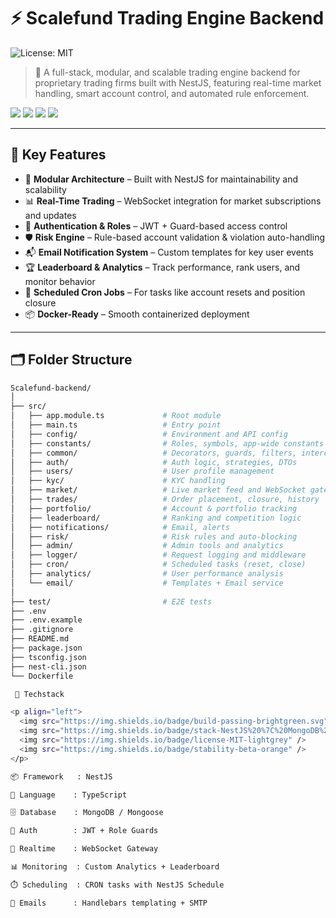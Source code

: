 # ⚡ Scalefund Trading Engine Backend

![License: MIT](https://img.shields.io/badge/License-MIT-blue.svg)

> 🏦 A full-stack, modular, and scalable trading engine backend for proprietary trading firms built with NestJS, featuring real-time market handling, smart account control, and automated rule enforcement.

<p align="left">
  <img src="https://img.shields.io/badge/build-passing-brightgreen.svg" />
  <img src="https://img.shields.io/badge/stack-NestJS%20%7C%20MongoDB%20%7C%20WebSocket-blueviolet" />
  <img src="https://img.shields.io/badge/license-MIT-lightgrey" />
  <img src="https://img.shields.io/badge/stability-beta-orange" />
</p>

---

## 🚀 Key Features

- 🧠 **Modular Architecture** – Built with NestJS for maintainability and scalability  
- 📊 **Real-Time Trading** – WebSocket integration for market subscriptions and updates  
- 🔐 **Authentication & Roles** – JWT + Guard-based access control  
- 🛡️ **Risk Engine** – Rule-based account validation & violation auto-handling  
- 📬 **Email Notification System** – Custom templates for key user events  
- 🏆 **Leaderboard & Analytics** – Track performance, rank users, and monitor behavior  
- 🔁 **Scheduled Cron Jobs** – For tasks like account resets and position closure  
- 📦 **Docker-Ready** – Smooth containerized deployment  

---

## 🗂️ Folder Structure

```bash
Scalefund-backend/
│
├── src/
│   ├── app.module.ts             # Root module
│   ├── main.ts                   # Entry point
│   ├── config/                   # Environment and API config
│   ├── constants/                # Roles, symbols, app-wide constants
│   ├── common/                   # Decorators, guards, filters, interceptors
│   ├── auth/                     # Auth logic, strategies, DTOs
│   ├── users/                    # User profile management
│   ├── kyc/                      # KYC handling
│   ├── market/                   # Live market feed and WebSocket gateway
│   ├── trades/                   # Order placement, closure, history
│   ├── portfolio/                # Account & portfolio tracking
│   ├── leaderboard/              # Ranking and competition logic
│   ├── notifications/            # Email, alerts
│   ├── risk/                     # Risk rules and auto-blocking
│   ├── admin/                    # Admin tools and analytics
│   ├── logger/                   # Request logging and middleware
│   ├── cron/                     # Scheduled tasks (reset, close)
│   ├── analytics/                # User performance analysis
│   └── email/                    # Templates + Email service
│
├── test/                         # E2E tests
├── .env
├── .env.example
├── .gitignore
├── README.md
├── package.json
├── tsconfig.json
├── nest-cli.json
└── Dockerfile

 🧠 Techstack

<p align="left">
  <img src="https://img.shields.io/badge/build-passing-brightgreen.svg" />
  <img src="https://img.shields.io/badge/stack-NestJS%20%7C%20MongoDB%20%7C%20WebSocket-blueviolet" />
  <img src="https://img.shields.io/badge/license-MIT-lightgrey" />
  <img src="https://img.shields.io/badge/stability-beta-orange" />
</p>

📦 Framework   : NestJS

🧬 Language    : TypeScript

🗄️ Database    : MongoDB / Mongoose

🔐 Auth        : JWT + Role Guards

📡 Realtime    : WebSocket Gateway

📊 Monitoring  : Custom Analytics + Leaderboard

⏱️ Scheduling  : CRON tasks with NestJS Schedule

📧 Emails      : Handlebars templating + SMTP